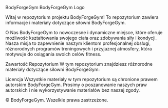 BodyForgeGym
BodyForgeGym Logo

Witaj w repozytorium projektu BodyForgeGym! To repozytorium zawiera informacje i materiały dotyczące siłowni BodyForgeGym.

O Nas
BodyForgeGym to nowoczesne i dynamiczne miejsce, które oferuje możliwość kształtowania swojego ciała oraz zdobywania siły i kondycji. Nasza misja to zapewnienie naszym klientom profesjonalnej obsługi, różnorodnych programów treningowych i przyjaznej atmosfery, która motywuje do osiągania swoich celów fitness.

Zawartość Repozytorium
W tym repozytorium znajdziesz różnorodne materiały dotyczące siłowni BodyForgeGym:




Licencja
Wszystkie materiały w tym repozytorium są chronione prawem autorskim BodyForgeGym. Prosimy o poszanowanie naszych praw autorskich i nie wykorzystywanie materiałów bez naszej zgody.

© BodyForgeGym. Wszelkie prawa zastrzeżone.
